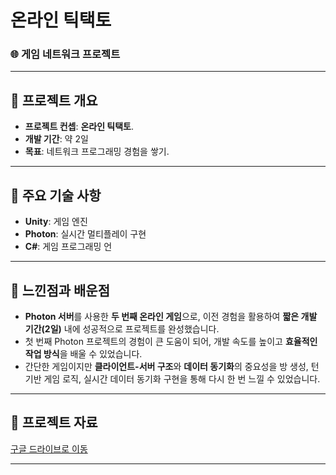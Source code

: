 # 온라인 틱택토

### 🌐 게임 네트워크 프로젝트

---

## 📌 프로젝트 개요
- **프로젝트 컨셉**: **온라인 틱택토**.
- **개발 기간**: 약 2일
- **목표**: 네트워크 프로그래밍 경험을 쌓기.

---

## 🔑 주요 기술 사항
- **Unity**: 게임 엔진
- **Photon**: 실시간 멀티플레이 구현
- **C#**: 게임 프로그래밍 언

---

## 🤔 느낀점과 배운점
- **Photon 서버**를 사용한 **두 번째 온라인 게임**으로, 이전 경험을 활용하여 **짧은 개발 기간(2일)** 내에 성공적으로 프로젝트를 완성했습니다.
- 첫 번째 Photon 프로젝트의 경험이 큰 도움이 되어, 개발 속도를 높이고 **효율적인 작업 방식**을 배울 수 있었습니다.
- 간단한 게임이지만 **클라이언트-서버 구조**와 **데이터 동기화**의 중요성을 방 생성, 턴 기반 게임 로직, 실시간 데이터 동기화 구현을 통해 다시 한 번 느낄 수 있었습니다.
  

---

## 📄 프로젝트 자료
[구글 드라이브로 이동](https://drive.google.com/drive/folders/1xMq0yV-VI4fAOsHITTONWlk5Rzg0kRPE?usp=drive_link)

---
